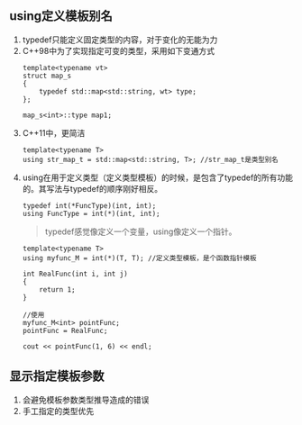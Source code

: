 ## using定义模板别名
1. typedef只能定义固定类型的内容，对于变化的无能为力
2. C++98中为了实现指定可变的类型，采用如下变通方式
   ```
   template<typename vt>
   struct map_s
   {
       typedef std::map<std::string, wt> type;
   };

   map_s<int>::type map1;
   ```
3. C++11中，更简洁
   ```
   template<typename T>
   using str_map_t = std::map<std::string, T>; //str_map_t是类型别名
   ```
4. using在用于定义类型（定义类型模板）的时候，是包含了typedef的所有功能的。其写法与typedef的顺序刚好相反。
   ```
   typedef int(*FuncType)(int, int);
   using FuncType = int(*)(int, int);
   ```
   >typedef感觉像定义一个变量，using像定义一个指针。
   ```
   template<typename T>
   using myfunc_M = int(*)(T, T); //定义类型模板，是个函数指针模板

   int RealFunc(int i, int j)
   {
       return 1;
   }

   //使用
   myfunc_M<int> pointFunc;
   pointFunc = RealFunc;

   cout << pointFunc(1, 6) << endl;
   ```

## 显示指定模板参数
1. 会避免模板参数类型推导造成的错误
2. 手工指定的类型优先